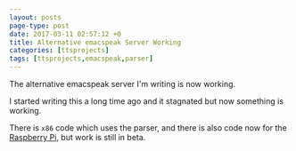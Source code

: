 ```yaml
---
layout: posts
page-type: post
date: 2017-03-11 02:57:12 +0
title: Alternative emacspeak Server Working
categories: [ttsprojects]
tags: [ttsprojects,emacspeak,parser]
---
```


The alternative emacspeak server I'm writing is now working.

I started writing this a long time ago and it stagnated but now something is working.

There is `x86` code which uses the parser, and there is also code now for the [Raspberry 
Pi][rpi], but 
work is still in beta.

[rpi]: https://www.raspberrypi.org/

